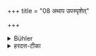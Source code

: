 +++
title = "08 अथाप उपस्पृशेत्"

+++

<details><summary>Bühler</summary>

8. Then he shall wash (his hands).
</details>

<details><summary>हरदत्त-टीका</summary>

## सूत्रम्
अथाऽप उपस्पृशेत् ॥ ८॥  
## टिप्पनी
इन्द्रियस्पर्शनान तरं हस्तौ प्रक्षालयेत् ॥ ८॥
</details>
